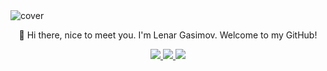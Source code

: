 <img src="https://user-images.githubusercontent.com/49686277/109705521-4e6b1300-7bb1-11eb-8380-48681240721a.png" alt="cover" />

<!-- 
<img align="right" src="https://github.com/amandewatnitrr/amandewatnitrr/blob/main/terminal.gif" width='350'/>
# Hi, I'm Lenar 👋 
A Python Developer &#129399;. I specialize in full stack web development and writing readable code. Сompleted [#100DaysOfCode][github]. I enjoy reading, to code and learning new stuff. It's all simple.
<br>
<br>
<br>
<br>
<br>
<br>
<br>
<img align="left" src="https://www.mygo.ge/uploads/blog/1584023795.jpg" width='350'/> 
### 💻 Technology Stack:
![python](https://img.shields.io/badge/python%20-%2314354C.svg?&style=for-the-badge&logo=python&logoColor=white)
![django](https://img.shields.io/badge/Django-092E20?style=for-the-badge&logo=django&logoColor=green)
![flask](https://img.shields.io/badge/Flask-000000.svg?&style=for-the-badge&logo=flask&logoColor=white)
![postgres](https://img.shields.io/badge/postgres-%23316192.svg?&style=for-the-badge&logo=postgresql&logoColor=white)
![docker](https://img.shields.io/badge/docker-%230db7ed.svg?style=for-the-badge&logo=docker&logoColor=white)
![git](https://img.shields.io/badge/git%20-%23F05033.svg?&style=for-the-badge&logo=git&logoColor=white) 
![postman](https://img.shields.io/badge/Postman-FF6C37?style=for-the-badge&logo=Postman&logoColor=white)
![html](https://img.shields.io/badge/html%20-%23E34F26.svg?&style=for-the-badge&logo=html5&logoColor=white)
![css](https://img.shields.io/badge/css%20-%231572B6.svg?&style=for-the-badge&logo=css3&logoColor=white) 
![](https://camo.githubusercontent.com/b13ed67c809178963ce9d538175b02649800772be1ce0cb02da5879e5614e236/68747470733a2f2f696d672e736869656c64732e696f2f62616467652f426f6f7473747261702d3536334437433f7374796c653d666f722d7468652d6261646765266c6f676f3d626f6f747374726170266c6f676f436f6c6f723d7768697465)
	
<br> 
<br> 
<br>
<br>
<br>
<br>	 -->
<p align='center'>👋 Hi there, nice to meet you. I'm Lenar Gasimov. Welcome to my GitHub!</p>
	
<div align='center'>
	<a href="https://t.me/lenargasimov" target="_blank">
	    <img src="https://img.shields.io/badge/Telegram-2CA5E0?style=for-the-badge&logo=telegram&logoColor=white" />   
	</a>
	<a href="https://www.linkedin.com/in/lenargasimov/" target="_blank">
	    <img src="https://img.shields.io/badge/linkedin-%230077B5.svg?&style=for-the-badge&logo=linkedin&logoColor=white" />
	</a>
	<a href="mailto:lenargasimov@duck.com" target="_blank">
	    <img src="https://img.shields.io/badge/email-DE5833?style=for-the-badge&logo=DuckDuckGo&logoColor=white" />   
	</a>
</div>
